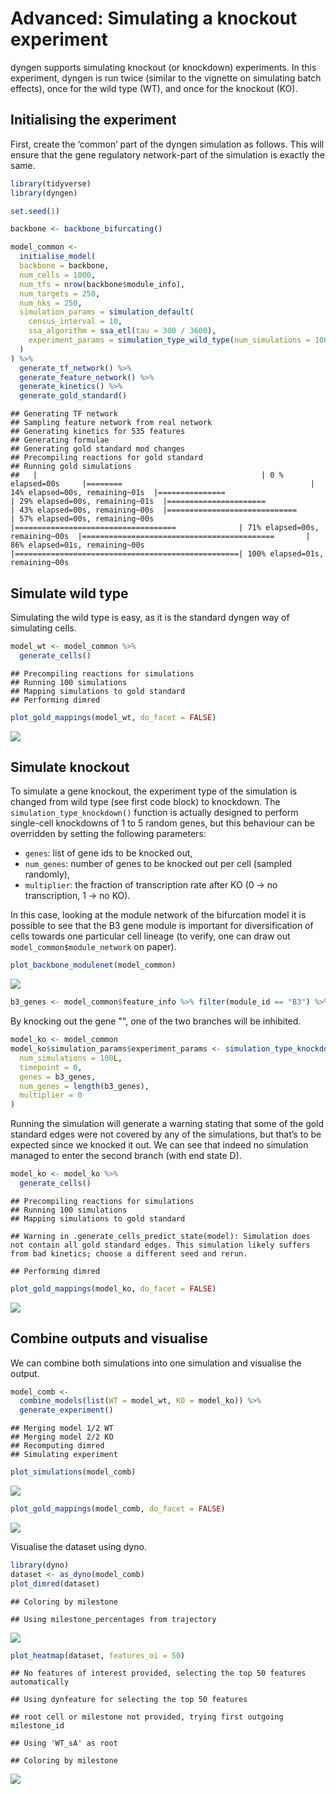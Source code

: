 Advanced: Simulating a knockout experiment
================

<!-- github markdown built using 
rmarkdown::render("vignettes/advanced_simulating_knockouts.Rmd", output_format = rmarkdown::github_document())
-->

dyngen supports simulating knockout (or knockdown) experiments. In this
experiment, dyngen is run twice (similar to the vignette on simulating
batch effects), once for the wild type (WT), and once for the knockout
(KO).

## Initialising the experiment

First, create the ‘common’ part of the dyngen simulation as follows.
This will ensure that the gene regulatory network-part of the simulation
is exactly the same.

``` r
library(tidyverse)
library(dyngen)

set.seed(1)

backbone <- backbone_bifurcating()

model_common <-
  initialise_model(
  backbone = backbone,
  num_cells = 1000,
  num_tfs = nrow(backbone$module_info),
  num_targets = 250,
  num_hks = 250,
  simulation_params = simulation_default(
    census_interval = 10, 
    ssa_algorithm = ssa_etl(tau = 300 / 3600),
    experiment_params = simulation_type_wild_type(num_simulations = 100)
  )
) %>%
  generate_tf_network() %>%
  generate_feature_network() %>% 
  generate_kinetics() %>%
  generate_gold_standard()
```

    ## Generating TF network
    ## Sampling feature network from real network
    ## Generating kinetics for 535 features
    ## Generating formulae
    ## Generating gold standard mod changes
    ## Precompiling reactions for gold standard
    ## Running gold simulations
    ##   |                                                  | 0 % elapsed=00s     |========                                          | 14% elapsed=00s, remaining~01s  |===============                                   | 29% elapsed=00s, remaining~01s  |======================                            | 43% elapsed=00s, remaining~00s  |=============================                     | 57% elapsed=00s, remaining~00s  |====================================              | 71% elapsed=00s, remaining~00s  |===========================================       | 86% elapsed=01s, remaining~00s  |==================================================| 100% elapsed=01s, remaining~00s

## Simulate wild type

Simulating the wild type is easy, as it is the standard dyngen way of
simulating cells.

``` r
model_wt <- model_common %>%
  generate_cells()
```

    ## Precompiling reactions for simulations
    ## Running 100 simulations
    ## Mapping simulations to gold standard
    ## Performing dimred

``` r
plot_gold_mappings(model_wt, do_facet = FALSE)
```

![](advanced_simulating_knockouts_files/figure-gfm/wildtype-1.png)<!-- -->

## Simulate knockout

To simulate a gene knockout, the experiment type of the simulation is
changed from wild type (see first code block) to knockdown. The
`simulation_type_knockdown()` function is actually designed to perform
single-cell knockdowns of 1 to 5 random genes, but this behaviour can be
overridden by setting the following parameters:

-   `genes`: list of gene ids to be knocked out,
-   `num_genes`: number of genes to be knocked out per cell (sampled
    randomly),
-   `multiplier`: the fraction of transcription rate after KO (0 → no
    transcription, 1 → no KO).

In this case, looking at the module network of the bifurcation model it
is possible to see that the B3 gene module is important for
diversification of cells towards one particular cell lineage (to verify,
one can draw out `model_common$module_network` on paper).

``` r
plot_backbone_modulenet(model_common)
```

![](advanced_simulating_knockouts_files/figure-gfm/visnet-1.png)<!-- -->

``` r
b3_genes <- model_common$feature_info %>% filter(module_id == "B3") %>% pull(feature_id)
```

By knocking out the gene "", one of the two branches will be inhibited.

``` r
model_ko <- model_common
model_ko$simulation_params$experiment_params <- simulation_type_knockdown(
  num_simulations = 100L,
  timepoint = 0, 
  genes = b3_genes,
  num_genes = length(b3_genes),
  multiplier = 0
)
```

Running the simulation will generate a warning stating that some of the
gold standard edges were not covered by any of the simulations, but
that’s to be expected since we knocked it out. We can see that indeed no
simulation managed to enter the second branch (with end state D).

``` r
model_ko <- model_ko %>%
  generate_cells()
```

    ## Precompiling reactions for simulations
    ## Running 100 simulations
    ## Mapping simulations to gold standard

    ## Warning in .generate_cells_predict_state(model): Simulation does not contain all gold standard edges. This simulation likely suffers from bad kinetics; choose a different seed and rerun.

    ## Performing dimred

``` r
plot_gold_mappings(model_ko, do_facet = FALSE)
```

![](advanced_simulating_knockouts_files/figure-gfm/kosim-1.png)<!-- -->

## Combine outputs and visualise

We can combine both simulations into one simulation and visualise the
output.

``` r
model_comb <-
  combine_models(list(WT = model_wt, KO = model_ko)) %>% 
  generate_experiment()
```

    ## Merging model 1/2 WT
    ## Merging model 2/2 KO
    ## Recomputing dimred
    ## Simulating experiment

``` r
plot_simulations(model_comb)
```

![](advanced_simulating_knockouts_files/figure-gfm/combine-1.png)<!-- -->

``` r
plot_gold_mappings(model_comb, do_facet = FALSE)
```

![](advanced_simulating_knockouts_files/figure-gfm/combine-2.png)<!-- -->

Visualise the dataset using dyno.

``` r
library(dyno)
dataset <- as_dyno(model_comb)
plot_dimred(dataset)
```

    ## Coloring by milestone

    ## Using milestone_percentages from trajectory

![](advanced_simulating_knockouts_files/figure-gfm/dyno-1.png)<!-- -->

``` r
plot_heatmap(dataset, features_oi = 50)
```

    ## No features of interest provided, selecting the top 50 features automatically

    ## Using dynfeature for selecting the top 50 features

    ## root cell or milestone not provided, trying first outgoing milestone_id

    ## Using 'WT_sA' as root

    ## Coloring by milestone

![](advanced_simulating_knockouts_files/figure-gfm/dyno-2.png)<!-- -->
